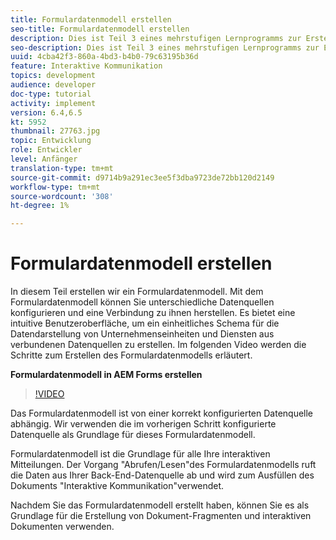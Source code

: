 ```yaml
---
title: Formulardatenmodell erstellen
seo-title: Formulardatenmodell erstellen
description: Dies ist Teil 3 eines mehrstufigen Lernprogramms zur Erstellung Ihres ersten interaktiven Kommunikations-Dokuments. In diesem Teil erstellen wir ein Formulardatenmodell. Mit dem Formulardatenmodell können Sie unterschiedliche Datenquellen konfigurieren und eine Verbindung zu diesen herstellen. Es bietet eine intuitive Benutzeroberfläche, um ein einheitliches Schema für die Datendarstellung von Geschäftseinheiten und Diensten aus verbundenen Datenquellen zu erstellen. Im folgenden Video werden die Schritte zum Erstellen des Formulardatenmodells erläutert.
seo-description: Dies ist Teil 3 eines mehrstufigen Lernprogramms zur Erstellung Ihres ersten interaktiven Kommunikations-Dokuments. In diesem Teil erstellen wir ein Formulardatenmodell. Mit dem Formulardatenmodell können Sie unterschiedliche Datenquellen konfigurieren und eine Verbindung zu ihnen herstellen. Es bietet eine intuitive Benutzeroberfläche, um ein einheitliches Schema für die Datendarstellung von Unternehmenseinheiten und Diensten aus verbundenen Datenquellen zu erstellen. Im folgenden Video werden die Schritte zum Erstellen des Formulardatenmodells erläutert.
uuid: 4cba42f3-860a-4bd3-b4b0-79c63195b36d
feature: Interaktive Kommunikation
topics: development
audience: developer
doc-type: tutorial
activity: implement
version: 6.4,6.5
kt: 5952
thumbnail: 27763.jpg
topic: Entwicklung
role: Entwickler
level: Anfänger
translation-type: tm+mt
source-git-commit: d9714b9a291ec3ee5f3dba9723de72bb120d2149
workflow-type: tm+mt
source-wordcount: '308'
ht-degree: 1%

---
```



# Formulardatenmodell erstellen

In diesem Teil erstellen wir ein Formulardatenmodell. Mit dem Formulardatenmodell können Sie unterschiedliche Datenquellen konfigurieren und eine Verbindung zu ihnen herstellen. Es bietet eine intuitive Benutzeroberfläche, um ein einheitliches Schema für die Datendarstellung von Unternehmenseinheiten und Diensten aus verbundenen Datenquellen zu erstellen. Im folgenden Video werden die Schritte zum Erstellen des Formulardatenmodells erläutert.

**Formulardatenmodell in AEM Forms erstellen**

>[!VIDEO](https://video.tv.adobe.com/v/27763/?quality=9&learn=on)

Das Formulardatenmodell ist von einer korrekt konfigurierten Datenquelle abhängig. Wir verwenden die im vorherigen Schritt konfigurierte Datenquelle als Grundlage für dieses Formulardatenmodell.

Formulardatenmodell ist die Grundlage für alle Ihre interaktiven Mitteilungen. Der Vorgang &quot;Abrufen/Lesen&quot;des Formulardatenmodells ruft die Daten aus Ihrer Back-End-Datenquelle ab und wird zum Ausfüllen des Dokuments &quot;Interaktive Kommunikation&quot;verwendet.

Nachdem Sie das Formulardatenmodell erstellt haben, können Sie es als Grundlage für die Erstellung von Dokument-Fragmenten und interaktiven Dokumenten verwenden.
